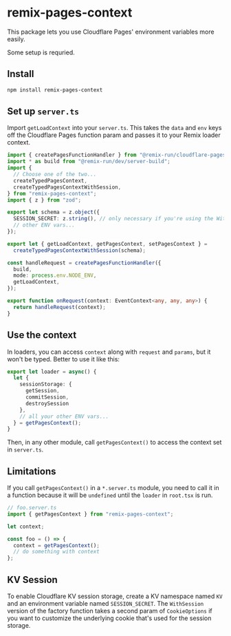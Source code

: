 # remix-pages-context

This package lets you use Cloudflare Pages' environment variables more easily.

Some setup is requried.

## Install

```sh
npm install remix-pages-context
```

## Set up `server.ts`

Import `getLoadContext` into your `server.ts`. This takes the `data` and `env`
keys off the Cloudflare Pages function param and passes it to your Remix loader
context.

```ts
import { createPagesFunctionHandler } from "@remix-run/cloudflare-pages";
import * as build from "@remix-run/dev/server-build";
import {
  // Choose one of the two...
  createTypedPagesContext,
  createTypedPagesContextWithSession,
} from "remix-pages-context";
import { z } from "zod";

export let schema = z.object({
  SESSION_SECRET: z.string(), // only necessary if you're using the WithSession variant
  // other ENV vars...
});

export let { getLoadContext, getPagesContext, setPagesContext } =
  createTypedPagesContextWithSession(schema);

const handleRequest = createPagesFunctionHandler({
  build,
  mode: process.env.NODE_ENV,
  getLoadContext,
});

export function onRequest(context: EventContext<any, any, any>) {
  return handleRequest(context);
}
```

## Use the context

In loaders, you can access `context` along with `request` and `params`, but it won't be typed. Better to use it like this:

```ts
export let loader = async() {
  let {
    sessionStorage: {
      getSession,
      commitSession,
      destroySession
    },
    // all your other ENV vars...
  } = getPagesContext();
}
```

Then, in any other module, call `getPagesContext()` to access the context set in `server.ts`.

## Limitations

If you call `getPagesContext()` in a `*.server.ts` module, you need to call it in a function because it will be `undefined`
until the `loader` in `root.tsx` is run.

```ts
// foo.server.ts
import { getPagesContext } from "remix-pages-context";

let context;

const foo = () => {
  context = getPagesContext();
  // do something with context
};
```

## KV Session

To enable Cloudflare KV session storage, create a KV namespace named `KV` and
an environment variable named `SESSION_SECRET`. The `WithSession` version of
the factory function takes a second param of `CookieOptions` if you want to
customize the underlying cookie that's used for the session storage.
